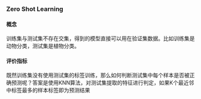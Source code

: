 ###  Zero Shot Learning
#### 概念
训练集与测试集不存在交集，得到的模型直接可以用在验证集数据。比如训练集是动物分类，测试集是植物分类。
#### 评价指标
既然训练集没有使用测试集的标签训练，那么如何判断测试集中每个样本是否被正确预测呢？答案是使用KNN算法，对测试集提取的特征进行判定，如果K个最近邻中标签最多的样本标签即为预测结果

